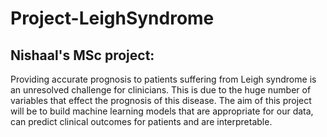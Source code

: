 # Project-LeighSyndrome
## Nishaal's MSc project:
Providing accurate prognosis to patients suffering from Leigh syndrome is an unresolved challenge for clinicians. This is due to the huge number of variables that effect the prognosis of this disease. The aim of this project will be to build machine learning models that are appropriate for our data, can predict clinical outcomes for patients and are interpretable.      
